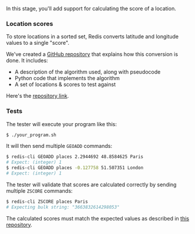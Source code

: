 In this stage, you'll add support for calculating the score of a location.

### Location scores

To store locations in a sorted set, Redis converts latitude and longitude values to a single "score".

We've created a [GitHub repository](https://github.com/codecrafters-io/redis-geocoding-algorithm) that explains how this conversion is done. It includes:

- A description of the algorithm used, along with pseudocode
- Python code that implements the algorithm
- A set of locations & scores to test against

Here's the [repository link](https://github.com/codecrafters-io/redis-geocoding-algorithm).

### Tests

The tester will execute your program like this:

```bash
$ ./your_program.sh
```

It will then send multiple `GEOADD` commands:

```bash
$ redis-cli GEOADD places 2.2944692 48.8584625 Paris
# Expect: (integer) 1
$ redis-cli GEOADD places -0.127758 51.507351 London
# Expect: (integer) 1
```

The tester will validate that scores are calculated correctly by sending multiple `ZSCORE` commands:

```bash
$ redis-cli ZSCORE places Paris
# Expecting bulk string: "3663832614298053"
```

The calculated scores must match the expected values as described in [this repository](https://github.com/codecrafters-io/redis-geocoding-algorithm).
